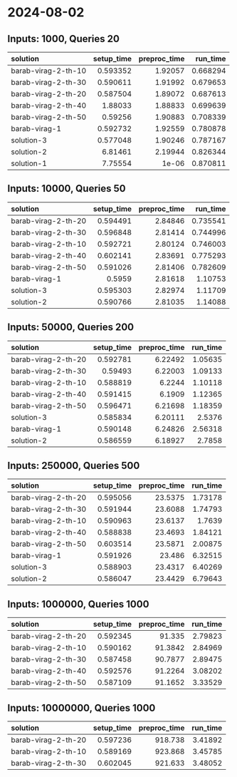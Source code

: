 # 2024-08-02

## Inputs: 1000, Queries 20

| solution            |   setup_time |   preproc_time |   run_time |
|:--------------------|-------------:|---------------:|-----------:|
| barab-virag-2-th-10 |     0.593352 |        1.92057 |   0.668294 |
| barab-virag-2-th-30 |     0.590611 |        1.91992 |   0.679653 |
| barab-virag-2-th-20 |     0.587504 |        1.89072 |   0.687613 |
| barab-virag-2-th-40 |     1.88033  |        1.88833 |   0.699639 |
| barab-virag-2-th-50 |     0.59256  |        1.90883 |   0.708339 |
| barab-virag-1       |     0.592732 |        1.92559 |   0.780878 |
| solution-3          |     0.577048 |        1.90246 |   0.787167 |
| solution-2          |     6.81461  |        2.19944 |   0.826344 |
| solution-1          |     7.75554  |        1e-06   |   0.870811 |

## Inputs: 10000, Queries 50

| solution            |   setup_time |   preproc_time |   run_time |
|:--------------------|-------------:|---------------:|-----------:|
| barab-virag-2-th-20 |     0.594491 |        2.84846 |   0.735541 |
| barab-virag-2-th-30 |     0.596848 |        2.81414 |   0.744996 |
| barab-virag-2-th-10 |     0.592721 |        2.80124 |   0.746003 |
| barab-virag-2-th-40 |     0.602141 |        2.83691 |   0.775293 |
| barab-virag-2-th-50 |     0.591026 |        2.81406 |   0.782609 |
| barab-virag-1       |     0.5959   |        2.81618 |   1.10753  |
| solution-3          |     0.595303 |        2.82974 |   1.11709  |
| solution-2          |     0.590766 |        2.81035 |   1.14088  |

## Inputs: 50000, Queries 200

| solution            |   setup_time |   preproc_time |   run_time |
|:--------------------|-------------:|---------------:|-----------:|
| barab-virag-2-th-20 |     0.592781 |        6.22492 |    1.05635 |
| barab-virag-2-th-30 |     0.59493  |        6.22003 |    1.09133 |
| barab-virag-2-th-10 |     0.588819 |        6.2244  |    1.10118 |
| barab-virag-2-th-40 |     0.591415 |        6.1909  |    1.12365 |
| barab-virag-2-th-50 |     0.596471 |        6.21698 |    1.18359 |
| solution-3          |     0.585834 |        6.20111 |    2.5376  |
| barab-virag-1       |     0.590148 |        6.24826 |    2.56318 |
| solution-2          |     0.586559 |        6.18927 |    2.7858  |

## Inputs: 250000, Queries 500

| solution            |   setup_time |   preproc_time |   run_time |
|:--------------------|-------------:|---------------:|-----------:|
| barab-virag-2-th-20 |     0.595056 |        23.5375 |    1.73178 |
| barab-virag-2-th-30 |     0.591944 |        23.6088 |    1.74793 |
| barab-virag-2-th-10 |     0.590963 |        23.6137 |    1.7639  |
| barab-virag-2-th-40 |     0.588838 |        23.4693 |    1.84121 |
| barab-virag-2-th-50 |     0.603514 |        23.5871 |    2.00875 |
| barab-virag-1       |     0.591926 |        23.486  |    6.32515 |
| solution-3          |     0.588903 |        23.4317 |    6.40269 |
| solution-2          |     0.586047 |        23.4429 |    6.79643 |

## Inputs: 1000000, Queries 1000

| solution            |   setup_time |   preproc_time |   run_time |
|:--------------------|-------------:|---------------:|-----------:|
| barab-virag-2-th-20 |     0.592345 |        91.335  |    2.79823 |
| barab-virag-2-th-10 |     0.590162 |        91.3842 |    2.84969 |
| barab-virag-2-th-30 |     0.587458 |        90.7877 |    2.89475 |
| barab-virag-2-th-40 |     0.592576 |        91.2264 |    3.08202 |
| barab-virag-2-th-50 |     0.587109 |        91.1652 |    3.33529 |

## Inputs: 10000000, Queries 1000

| solution            |   setup_time |   preproc_time |   run_time |
|:--------------------|-------------:|---------------:|-----------:|
| barab-virag-2-th-20 |     0.597236 |        918.738 |    3.41892 |
| barab-virag-2-th-10 |     0.589169 |        923.868 |    3.45785 |
| barab-virag-2-th-30 |     0.602045 |        921.633 |    3.48052 |